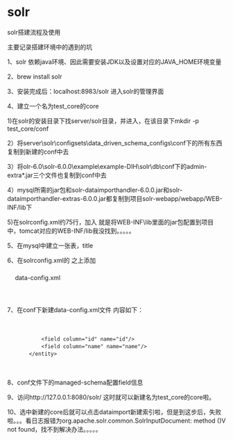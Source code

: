 # solr
solr搭建流程及使用

主要记录搭建环境中的遇到的坑


1、solr 依赖java环境、因此需要安装JDK以及设置对应的JAVA_HOME环境变量

2、brew install solr

3、安装完成后：localhost:8983/solr 进入solr的管理界面

4、建立一个名为test_core的core

1)在solr的安装目录下找server/solr目录，并进入，在该目录下mkdir -p test_core/conf 

2）将server\solr\configsets\data_driven_schema_configs\conf下的所有东西复制到新建的conf中去

3）将olr-6.0\solr-6.0.0\example\example-DIH\solr\db\conf下的admin-extra*.jar三个文件也复制到conf中去

4）mysql所需的jar包和solr-dataimporthandler-6.0.0.jar和solr-dataimporthandler-extras-6.0.0.jar都复制到项目solr-webapp/webapp/WEB-INF/lib下

5)在solrconfig.xml约75行，加入<lib dir="tomcat/webapps/solr/WEB-INF/lib/" regex=".*\.jar" />  就是将WEB-INF\lib里面的jar包配置到项目中，tomcat对应的WEB-INF/lib我没找到。。。。。

5、在mysql中建立一张表，title 

6、在solrconfig.xml的  <requestHandler name="/select" class="solr.SearchHandler">之上添加
<requestHandler name="/dataimport" class="org.apache.solr.handler.dataimport.DataImportHandler">  
　     <lst name="defaults">  
　        <str name="config">data-config.xml</str>  
　     </lst>  
　</requestHandler>  
 
 7、在conf下新建data-config.xml文件
 内容如下：
 <?xml version="1.0" encoding="UTF-8"?>
<dataConfig>
  <dataSource name="source1" type="JdbcDataSource" driver="com.mysql.jdbc.Driver" url="jdbc:mysql://127.0.0.1:3306/solr_core" user="root" password="root" batchSize="-1" />
  　　<document>
          <entity name="title" pk="id"  dataSource="source1"
          query="select id,name from title"
          deltaImportQuery="select id,name from title where id='${dih.delta.id}'"
          deltaQuery="select id from title where updateTime> '${dataimporter.last_index_time}'">

    　　　      <field column="id" name="id"/>
    　　　      <field column="name" name="name"/>
    　　　  </entity>
  　　</document>
</dataConfig>

8、conf文件下的managed-schema配置field信息
<field name="id" type="int" indexed="true" stored="true" required="true" multiValued="false" />
<field name="name" type="string" indexed="true" stored="true"/>


9、访问http://127.0.0.1:8080/solr/ 这时就可以新建名为test_core的core啦。

10、选中新建的core后就可以点击dataimport新建索引啦，但是到这步后，失败啦。。。看日志报错为org.apache.solr.common.SolrInputDocument: method <init>()V not found，找不到解决办法。。。。。

